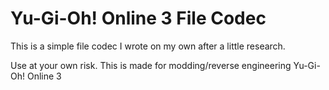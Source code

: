 # Yu-Gi-Oh! Online 3 File Codec
This is a simple file codec I wrote on my own after a little research.

Use at your own risk. This is made for modding/reverse engineering Yu-Gi-Oh! Online 3
